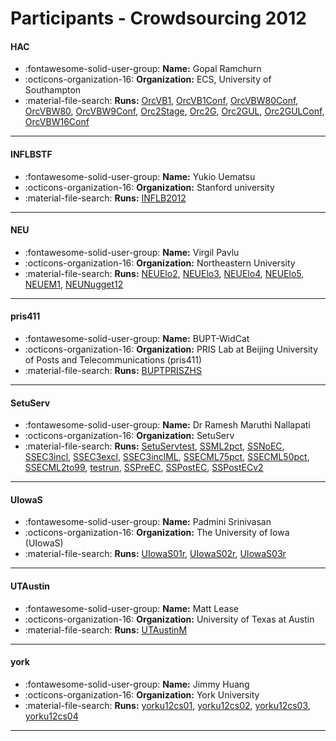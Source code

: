 # Participants - Crowdsourcing 2012 

#### HAC
 - :fontawesome-solid-user-group: **Name:** Gopal Ramchurn
 - :octicons-organization-16: **Organization:** ECS, University of Southampton
 - :material-file-search: **Runs:** [OrcVB1](./runs.md#orcvb1), [OrcVB1Conf](./runs.md#orcvb1conf), [OrcVBW80Conf](./runs.md#orcvbw80conf), [OrcVBW80](./runs.md#orcvbw80), [OrcVBW9Conf](./runs.md#orcvbw9conf), [Orc2Stage](./runs.md#orc2stage), [Orc2G](./runs.md#orc2g), [Orc2GUL](./runs.md#orc2gul), [Orc2GULConf](./runs.md#orc2gulconf), [OrcVBW16Conf](./runs.md#orcvbw16conf)

---
#### INFLBSTF
 - :fontawesome-solid-user-group: **Name:** Yukio Uematsu
 - :octicons-organization-16: **Organization:** Stanford university
 - :material-file-search: **Runs:** [INFLB2012](./runs.md#inflb2012)

---
#### NEU
 - :fontawesome-solid-user-group: **Name:** Virgil Pavlu
 - :octicons-organization-16: **Organization:** Northeastern University
 - :material-file-search: **Runs:** [NEUElo2](./runs.md#neuelo2), [NEUElo3](./runs.md#neuelo3), [NEUElo4](./runs.md#neuelo4), [NEUElo5](./runs.md#neuelo5), [NEUEM1](./runs.md#neuem1), [NEUNugget12](./runs.md#neunugget12)

---
#### pris411
 - :fontawesome-solid-user-group: **Name:** BUPT-WidCat
 - :octicons-organization-16: **Organization:** PRIS Lab at Beijing University of Posts and Telecommunications (pris411)
 - :material-file-search: **Runs:** [BUPTPRISZHS](./runs.md#buptpriszhs)

---
#### SetuServ
 - :fontawesome-solid-user-group: **Name:** Dr Ramesh Maruthi Nallapati
 - :octicons-organization-16: **Organization:** SetuServ
 - :material-file-search: **Runs:** [SetuServtest](./runs.md#setuservtest), [SSML2pct](./runs.md#ssml2pct), [SSNoEC](./runs.md#ssnoec), [SSEC3incl](./runs.md#ssec3incl), [SSEC3excl](./runs.md#ssec3excl), [SSEC3inclML](./runs.md#ssec3inclml), [SSECML75pct](./runs.md#ssecml75pct), [SSECML50pct](./runs.md#ssecml50pct), [SSECML2to99](./runs.md#ssecml2to99), [testrun](./runs.md#testrun), [SSPreEC](./runs.md#sspreec), [SSPostEC](./runs.md#sspostec), [SSPostECv2](./runs.md#sspostecv2)

---
#### UIowaS
 - :fontawesome-solid-user-group: **Name:** Padmini Srinivasan
 - :octicons-organization-16: **Organization:** The University of Iowa (UIowaS)
 - :material-file-search: **Runs:** [UIowaS01r](./runs.md#uiowas01r), [UIowaS02r](./runs.md#uiowas02r), [UIowaS03r](./runs.md#uiowas03r)

---
#### UTAustin
 - :fontawesome-solid-user-group: **Name:** Matt Lease
 - :octicons-organization-16: **Organization:** University of Texas at Austin
 - :material-file-search: **Runs:** [UTAustinM](./runs.md#utaustinm)

---
#### york
 - :fontawesome-solid-user-group: **Name:** Jimmy Huang
 - :octicons-organization-16: **Organization:** York University
 - :material-file-search: **Runs:** [yorku12cs01](./runs.md#yorku12cs01), [yorku12cs02](./runs.md#yorku12cs02), [yorku12cs03](./runs.md#yorku12cs03), [yorku12cs04](./runs.md#yorku12cs04)

---
